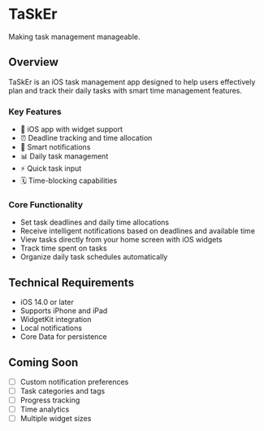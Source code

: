 # TaSkEr
Making task management manageable.

## Overview
TaSkEr is an iOS task management app designed to help users effectively plan and track their daily tasks with smart time management features.

### Key Features
- 📱 iOS app with widget support
- ⏰ Deadline tracking and time allocation
- 🔔 Smart notifications
- 📊 Daily task management
- ⚡️ Quick task input
- 🗓️ Time-blocking capabilities

### Core Functionality
- Set task deadlines and daily time allocations
- Receive intelligent notifications based on deadlines and available time
- View tasks directly from your home screen with iOS widgets
- Track time spent on tasks
- Organize daily task schedules automatically

## Technical Requirements
- iOS 14.0 or later
- Supports iPhone and iPad
- WidgetKit integration
- Local notifications
- Core Data for persistence

## Coming Soon
- [ ] Custom notification preferences
- [ ] Task categories and tags
- [ ] Progress tracking
- [ ] Time analytics
- [ ] Multiple widget sizes
